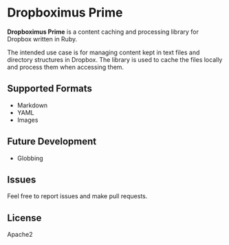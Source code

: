 Dropboximus Prime
=================

**Dropboximus Prime** is a content caching and processing library for Dropbox
written in Ruby.

The intended use case is for managing content kept in text files and directory
structures in Dropbox. The library is used to cache the files locally and process
them when accessing them.

Supported Formats
-----------------

+ Markdown
+ YAML
+ Images

Future Development
------------------

+ Globbing

Issues
------

Feel free to report issues and make pull requests.

License
-------

Apache2